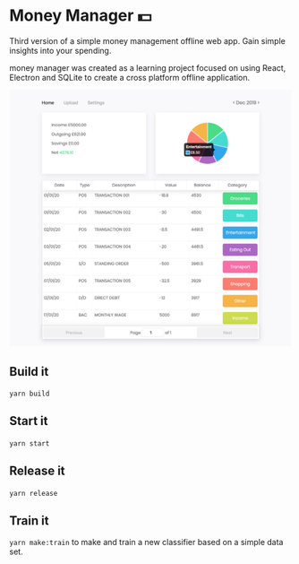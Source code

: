 # Money Manager 💵
Third version of a simple money management offline web app. Gain simple insights into your spending.

money manager was created as a learning project focused on using React, Electron and SQLite to create a cross platform offline application.

![Home](docs/screenshot-1.png)

## Build it
`yarn build`

## Start it
`yarn start`

## Release it
`yarn release`

## Train it
`yarn make:train` to make and train a new classifier based on a simple data set.